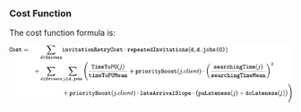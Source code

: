 ### Cost Function

The cost function formula is: 

![Barcelona 2019-02-15](https://github.com/juanmanuelperez/dataanalysis/blob/master/costFunction/costFunction.jpeg)

